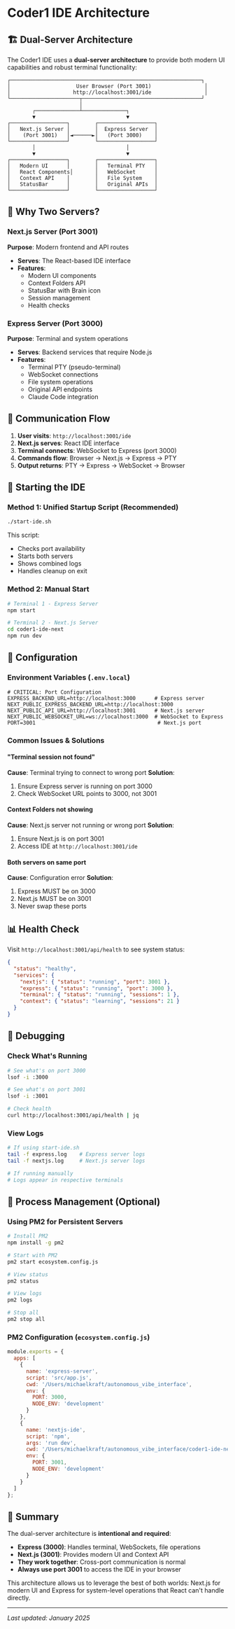 # Coder1 IDE Architecture

## 🏗️ Dual-Server Architecture

The Coder1 IDE uses a **dual-server architecture** to provide both modern UI capabilities and robust terminal functionality:

```
┌─────────────────────────────────────────────────────────────┐
│                     User Browser (Port 3001)                 │
│                    http://localhost:3001/ide                 │
└──────────────────────┬──────────────────────────────────────┘
                       │
        ┌──────────────┴──────────────┐
        ▼                             ▼
┌──────────────────┐        ┌──────────────────┐
│   Next.js Server │        │  Express Server  │
│    (Port 3001)   │◄──────►│   (Port 3000)    │
└──────────────────┘        └──────────────────┘
        │                             │
        ▼                             ▼
┌──────────────────┐        ┌──────────────────┐
│   Modern UI      │        │   Terminal PTY   │
│   React Components│       │   WebSocket      │
│   Context API    │        │   File System    │
│   StatusBar      │        │   Original APIs  │
└──────────────────┘        └──────────────────┘
```

## 🎯 Why Two Servers?

### Next.js Server (Port 3001)
**Purpose**: Modern frontend and API routes
- **Serves**: The React-based IDE interface
- **Features**:
  - Modern UI components
  - Context Folders API
  - StatusBar with Brain icon
  - Session management
  - Health checks

### Express Server (Port 3000)
**Purpose**: Terminal and system operations
- **Serves**: Backend services that require Node.js
- **Features**:
  - Terminal PTY (pseudo-terminal)
  - WebSocket connections
  - File system operations
  - Original API endpoints
  - Claude Code integration

## 🔄 Communication Flow

1. **User visits**: `http://localhost:3001/ide`
2. **Next.js serves**: React IDE interface
3. **Terminal connects**: WebSocket to Express (port 3000)
4. **Commands flow**: Browser → Next.js → Express → PTY
5. **Output returns**: PTY → Express → WebSocket → Browser

## 🚀 Starting the IDE

### Method 1: Unified Startup Script (Recommended)
```bash
./start-ide.sh
```
This script:
- Checks port availability
- Starts both servers
- Shows combined logs
- Handles cleanup on exit

### Method 2: Manual Start
```bash
# Terminal 1 - Express Server
npm start

# Terminal 2 - Next.js Server  
cd coder1-ide-next
npm run dev
```

## 🔧 Configuration

### Environment Variables (`.env.local`)
```env
# CRITICAL: Port Configuration
EXPRESS_BACKEND_URL=http://localhost:3000      # Express server
NEXT_PUBLIC_EXPRESS_BACKEND_URL=http://localhost:3000
NEXT_PUBLIC_API_URL=http://localhost:3001      # Next.js server
NEXT_PUBLIC_WEBSOCKET_URL=ws://localhost:3000  # WebSocket to Express
PORT=3001                                       # Next.js port
```

### Common Issues & Solutions

#### "Terminal session not found"
**Cause**: Terminal trying to connect to wrong port
**Solution**: 
1. Ensure Express server is running on port 3000
2. Check WebSocket URL points to 3000, not 3001

#### Context Folders not showing
**Cause**: Next.js server not running or wrong port
**Solution**:
1. Ensure Next.js is on port 3001
2. Access IDE at `http://localhost:3001/ide`

#### Both servers on same port
**Cause**: Configuration error
**Solution**:
1. Express MUST be on 3000
2. Next.js MUST be on 3001
3. Never swap these ports

## 📊 Health Check

Visit `http://localhost:3001/api/health` to see system status:
```json
{
  "status": "healthy",
  "services": {
    "nextjs": { "status": "running", "port": 3001 },
    "express": { "status": "running", "port": 3000 },
    "terminal": { "status": "running", "sessions": 1 },
    "context": { "status": "learning", "sessions": 21 }
  }
}
```

## 🐛 Debugging

### Check What's Running
```bash
# See what's on port 3000
lsof -i :3000

# See what's on port 3001
lsof -i :3001

# Check health
curl http://localhost:3001/api/health | jq
```

### View Logs
```bash
# If using start-ide.sh
tail -f express.log    # Express server logs
tail -f nextjs.log     # Next.js server logs

# If running manually
# Logs appear in respective terminals
```

## 🏃 Process Management (Optional)

### Using PM2 for Persistent Servers
```bash
# Install PM2
npm install -g pm2

# Start with PM2
pm2 start ecosystem.config.js

# View status
pm2 status

# View logs
pm2 logs

# Stop all
pm2 stop all
```

### PM2 Configuration (`ecosystem.config.js`)
```javascript
module.exports = {
  apps: [
    {
      name: 'express-server',
      script: 'src/app.js',
      cwd: '/Users/michaelkraft/autonomous_vibe_interface',
      env: {
        PORT: 3000,
        NODE_ENV: 'development'
      }
    },
    {
      name: 'nextjs-ide',
      script: 'npm',
      args: 'run dev',
      cwd: '/Users/michaelkraft/autonomous_vibe_interface/coder1-ide-next',
      env: {
        PORT: 3001,
        NODE_ENV: 'development'
      }
    }
  ]
};
```

## 📝 Summary

The dual-server architecture is **intentional and required**:
- **Express (3000)**: Handles terminal, WebSockets, file operations
- **Next.js (3001)**: Provides modern UI and Context API
- **They work together**: Cross-port communication is normal
- **Always use port 3001** to access the IDE in your browser

This architecture allows us to leverage the best of both worlds: Next.js for modern UI and Express for system-level operations that React can't handle directly.

---
*Last updated: January 2025*